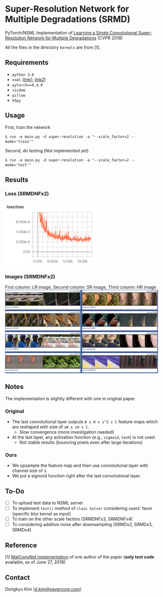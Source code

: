 # Super-Resolution Network for Multiple Degradations (SRMD)
PyTorch/NSML Implementation of [Learning a Single Convolutional Super-Resolution Network for Multiple Degradations](http://openaccess.thecvf.com/content_cvpr_2018/papers/Zhang_Learning_a_Single_CVPR_2018_paper.pdf) (CVPR 2018)

All the files in the directory `kernels` are from [1]. 


## Requirements
- `python 3.6`
- `nsml` ([link1](https://nsml.navercorp.com/download), [link2](https://github.com/n-CLAIR/nsml-local))
- `pytorch==0.4.0`
- `visdom`
- `pillow`
- `h5py`

## Usage
First, train the network

    $ run -e main.py -d super-resolution -a "--scale_factor=2 --mode='train'"

Second, do testing (*Not implemented yet*)

    $ run -e main.py -d super-resolution -a "--scale_factor=2 --mode='test'"

## Results
### Loss (SRMDNFx2)
<img src="img/loss.png" alt="drawing" width="300px"/>

### Images (SRMDNFx2)
First column: LR image, Second column: SR image, Third column: HR image
<img src="img/results.png" alt="drawing" width="600px"/>

## Notes
The implementation is slightly different with one in original paper.

### Original
- The last convolutional layer outputs `W x H x s^2 x C` feature maps which are reshaped with size of `sW x sH x C`.
    - Slow convergence (more investigation needed)
- At the last layer, any activation function (e.g., `sigmoid`, `tanh`) is not used.
    - Not stable results (bouncing pixels even after large iterations)

### Ours
- We upsample the feature map and then use convolutional layer with channel size of `3`.
- We put a sigmoid function right after the last convolutional layer.

## To-Do
* [ ] To upload test data to NSML server
* [ ] To implement `test()` method of `class Solver` considering users' favor (specific blur kernel as input)
* [ ] To train on the other scale factors (SRMDNFx3, SRMDNFx4)
* [ ] To considering additive noise after downsampling (SRMDx2, SRMDx3, SRMDx4) 

## Reference
[1] [MatConvNet implementation](https://github.com/cszn/SRMD) of one author of the paper (**only test code** available, as of June 27, 2018)

## Contact
Dongkyu Kim (d.kim@navercorp.com)
